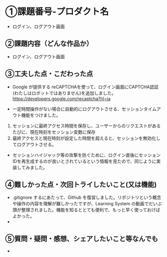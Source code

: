 # ①課題番号-プロダクト名
- ログイン、ログアウト画面

## ②課題内容（どんな作品か）
- ログイン、ログアウト画面

## ③工夫した点・こだわった点
- Google が提供する reCAPTCHAを使って、ログイン画面にCAPTCHA認証(わたしはロボットではありません)を追加しました。https://developers.google.com/recaptcha?hl=ja

- 一定時間操作がない場合に自動的にログアウトさせる、セッションタイムアウト機能をつけました。
1. セッションに最終アクセス時間を保存し、ユーザーからのリクエストがあるたびに、現在時刻をセッション変数に保存
2. 最終アクセスと現在時刻が設定した時間を超えると、セッションを無効化してログアウトさせる。

- セッションハイジャック等の攻撃を防ぐために、ログイン直後にセッションIDを再生成するのが良いとされているという情報を見たので、同じように実装してみました。

## ④難しかった点・次回トライしたいこと(又は機能)
- .gitignore するにあたって、Github を復習しました。リポジトリという概念や操作の内容を理解が難しかったですが、Learning System の動画でだいぶ頭が整理されました。機能を知るととても便利で、もっと早く使っておけばよかった。
- 

## ⑤質問・疑問・感想、シェアしたいこと等なんでも
- 


